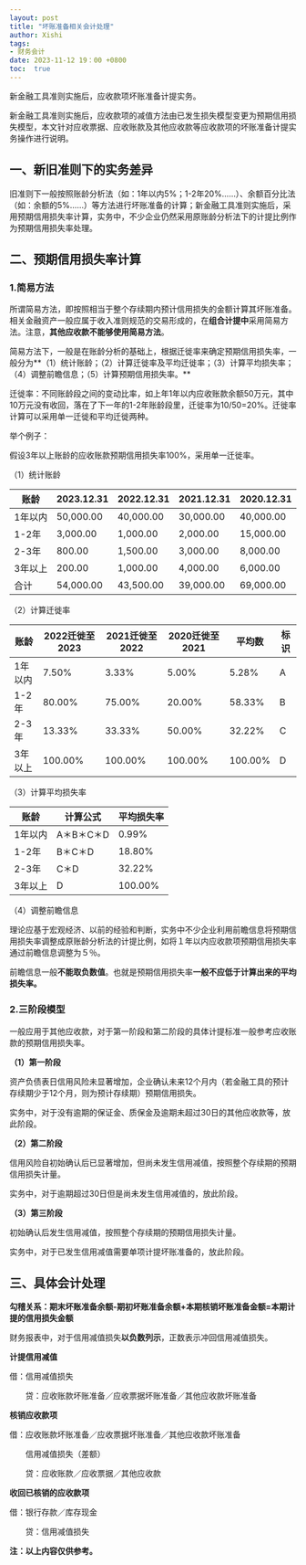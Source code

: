 ```yaml
---
layout: post
title: "坏账准备相关会计处理"
author: Xishi
tags:
- 财务会计
date: 2023-11-12 19：00 +0800
toc:  true
---
```

新金融工具准则实施后，应收款项坏账准备计提实务。

新金融工具准则实施后，应收款项的减值方法由已发生损失模型变更为预期信用损失模型，本文针对应收票据、应收账款及其他应收款等应收款项的坏账准备计提实务操作进行说明。

## 一、新旧准则下的实务差异

旧准则下一般按照账龄分析法（如：1年以内5%；1-2年20%……）、余额百分比法（如：余额的5%……）等方法进行坏账准备的计算；新金融工具准则实施后，采用预期信用损失率计算，实务中，不少企业仍然采用原账龄分析法下的计提比例作为预期信用损失率处理。

## 二、预期信用损失率计算

### 1.简易方法

所谓简易方法，即按照相当于整个存续期内预计信用损失的金额计算其坏账准备。相关金融资产一般应属于收入准则规范的交易形成的，在**组合计提中**采用简易方法。注意，**其他应收款不能够使用简易方法**。

简易方法下，一般是在账龄分析的基础上，根据迁徙率来确定预期信用损失率，一般分为**（1）统计账龄；（2）计算迁徙率及平均迁徙率；（3）计算平均损失率；（4）调整前瞻信息；（5）计算预期信用损失率。**

迁徙率：不同账龄段之间的变动比率，如上年1年以内应收账款余额50万元，其中10万元没有收回，落在了下一年的1-2年账龄段里，迁徙率为10/50=20%。迁徙率计算可以采用单一迁徙和平均迁徙两种。

举个例子：

假设3年以上账龄的应收账款预期信用损失率100%，采用单一迁徙率。

（1）统计账龄

| 账龄    | 2023.12.31 | 2022.12.31 | 2021.12.31 | 2020.12.31 |
| ------- | ---------- | ---------- | ---------- | ---------- |
| 1年以内 | 50,000.00  | 40,000.00  | 30,000.00  | 40,000.00  |
| 1-2年   | 3,000.00   | 1,000.00   | 2,000.00   | 15,000.00  |
| 2-3年   | 800.00     | 1,500.00   | 3,000.00   | 8,000.00   |
| 3年以上 | 200.00     | 1,000.00   | 4,000.00   | 6,000.00   |
| 合计    | 54,000.00  | 43,500.00  | 39,000.00  | 69,000.00  |

（2）计算迁徙率

| 账龄    | 2022迁徙至2023 | 2021迁徙至2022 | 2020迁徙至2021 | 平均数  | 标识 |
| ------- | -------------- | -------------- | -------------- | ------- | ---- |
| 1年以内 | 7.50%          | 3.33%          | 5.00%          | 5.28%   | A    |
| 1-2年   | 80.00%         | 75.00%         | 20.00%         | 58.33%  | B    |
| 2-3年   | 13.33%         | 33.33%         | 50.00%         | 32.22%  | C    |
| 3年以上 | 100.00%        | 100.00%        | 100.00%        | 100.00% | D    |

（3）计算平均损失率

| 账龄    | 计算公式   | 平均损失率 |
| ------- | ---------- | ---------- |
| 1年以内 | A＊B＊C＊D | 0.99%      |
| 1-2年   | B＊C＊D    | 18.80%     |
| 2-3年   | C＊D       | 32.22%     |
| 3年以上 | D          | 100.00%    |

（4）调整前瞻信息

理论应基于宏观经济、以前的经验和判断，实务中不少企业利用前瞻信息将预期信用损失率调整成原账龄分析法的计提比例，如将１年以内应收款项预期信用损失率通过前瞻信息调整为５％。

前瞻信息一般**不能取负数值**。也就是预期信用损失率**一般不应低于计算出来的平均损失率。**

### 2.三阶段模型

一般应用于其他应收款，对于第一阶段和第二阶段的具体计提标准一般参考应收账款的预期信用损失率。

**（1）第一阶段**

资产负债表日信用风险未显著增加，企业确认未来12个月内（若金融工具的预计存续期少于12个月，则为预计存续期）预期信用损失。

实务中，对于没有逾期的保证金、质保金及逾期未超过30日的其他应收款等，放此阶段。

**（2）第二阶段**

信用风险自初始确认后已显著增加，但尚未发生信用减值，按照整个存续期的预期信用损失计量。

实务中，对于逾期超过30日但是尚未发生信用减值的，放此阶段。

**（3）第三阶段**

初始确认后发生信用减值，按照整个存续期的预期信用损失计量。

实务中，对于已发生信用减值需要单项计提坏账准备的，放此阶段。

## 三、具体会计处理

**勾稽关系：期末坏账准备余额-期初坏账准备余额+本期核销坏账准备金额=本期计提的信用损失金额**

财务报表中，对于信用减值损失**以负数列示**，正数表示冲回信用减值损失。

**计提信用减值**

借：信用减值损失

　　贷：应收账款坏账准备／应收票据坏账准备／其他应收款坏账准备

**核销应收款项**

借：应收账款坏账准备／应收票据坏账准备／其他应收款坏账准备

　　信用减值损失（差额）

　　贷：应收账款／应收票据／其他应收款

**收回已核销的应收款项**

借：银行存款／库存现金

　　贷：信用减值损失

**注：以上内容仅供参考。**
